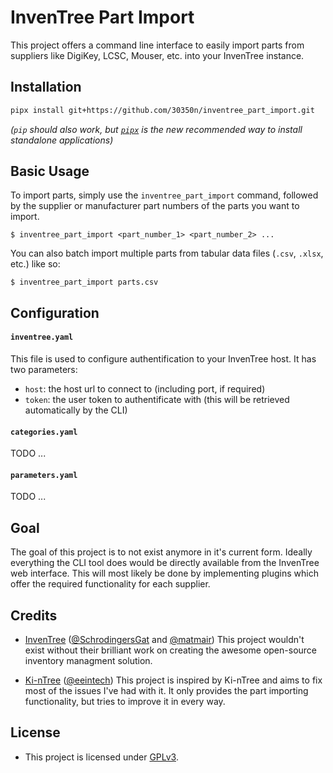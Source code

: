 # InvenTree Part Import

This project offers a command line interface to easily import parts from suppliers like
DigiKey, LCSC, Mouser, etc. into your InvenTree instance.

## Installation

```sh
pipx install git+https://github.com/30350n/inventree_part_import.git
```

*(`pip` should also work, but [`pipx`](https://github.com/pypa/pipx) is the new recommended way to install standalone applications)*

## Basic Usage

To import parts, simply use the `inventree_part_import` command, followed by the supplier or
manufacturer part numbers of the parts you want to import.

```console
$ inventree_part_import <part_number_1> <part_number_2> ...
```

You can also batch import multiple parts from tabular data files (`.csv`, `.xlsx`, etc.) like
so:

```console
$ inventree_part_import parts.csv
```

## Configuration

#### `inventree.yaml`

This file is used to configure authentification to your InvenTree host.
It has two parameters:

- `host`: the host url to connect to (including port, if required)
- `token`: the user token to authentificate with (this will be retrieved automatically by the CLI)

#### `categories.yaml`

TODO ...

#### `parameters.yaml`

TODO ...

## Goal

The goal of this project is to not exist anymore in it's current form. Ideally everything the
CLI tool does would be directly available from the InvenTree web interface. This will most
likely be done by implementing plugins which offer the required functionality for each supplier.

## Credits

- [InvenTree](https://inventree.org/) ([@SchrodingersGat](https://github.com/SchrodingersGat) and [@matmair](https://github.com/matmair))
  This project wouldn't exist without their brilliant work on creating the awesome open-source
  inventory managment solution.

- [Ki-nTree](https://github.com/sparkmicro/Ki-nTree) ([@eeintech](https://github.com/eeintech))
  This project is inspired by Ki-nTree and aims to fix most of the issues I've had with it.
  It only provides the part importing functionality, but tries to improve it in every way.

## License

- This project is licensed under [GPLv3](LICENSE).
